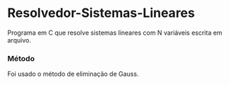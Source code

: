 # Resolvedor-Sistemas-Lineares
Programa em C que resolve sistemas lineares com N variáveis escrita em arquivo.

### Método
Foi usado o método de eliminação de Gauss.
